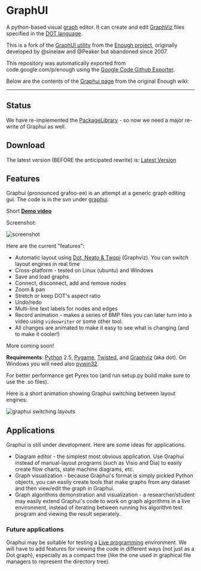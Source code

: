 # GraphUI

A python-based visual [graph](https://en.wikipedia.org/wiki/Graph_%28mathematics%29) editor.
It can create and edit [GraphViz](http://www.graphviz.org/) files
specified in the [DOT language](https://en.wikipedia.org/wiki/DOT_%28graph_description_language%29).

This is a fork of the [GraphUI utility](https://code.google.com/p/enough/wiki/Graphui)
from the [Enough project](https://code.google.com/p/enough/),
originally developed by @sinelaw and @Peaker but abandoned since 2007.

This repository was automatically exported from code.google.com/p/enough
using the [Google Code Github Exporter](https://code.google.com/export-to-github/).

Below are the contents of the [Graphui page](https://code.google.com/p/enough/wiki/Graphui)
from the original Enough wiki:

----

## Status
We have re-implemented the [PackageLibrary](PackageLibrary.md) - so now we need a major re-write of Graphui as well.

## Download
The latest version (BEFORE the anticipated rewrite) is:
[Latest Version](http://enough.googlecode.com/files/graphui488_only.tar.gz)

## Features
Graphui (pronounced grafoo-ee) is an attempt at a generic graph editing gui. The code is in the svn under [graphui](http://enough.googlecode.com/svn/trunk/graphui/).

Short **[Demo video](http://www.youtube.com/watch?v=RT87JfTYIvo)**

Screenshot:

![screenshot](http://i.imgur.com/Vz30UsQ.jpg)

Here are the current "features":
  * Automatic layout using [Dot, Neato & Twopi](http://www.graphviz.org) (Graphviz).
    You can switch layout engines in real time
  * Cross-platform - tested on Linux (ubuntu) and Windows
  * Save and load graphs
  * Connect, disconnect, add and remove nodes
  * Zoom & pan
  * Stretch or keep DOT's aspect ratio
  * Undo/redo
  * Multi-line text labels for nodes and edges
  * Record animation - makes a series of BMP files you can later turn into a video
    using `videowriter` or some other tool.
  * All changes are animated to make it easy to see what is changing (and to make it cooler!)

More coming soon!

**Requirements**: [Python](http://www.python.org) 2.5, [Pygame](http://www.pygame.org), [Twisted](http://www.twistedmatrix.com), and [Graphviz](http://www.graphviz.org) (aka dot). On Windows you will need also [pywin32](http://sourceforge.net/projects/pywin32/).

For better performance get Pyrex too (and run setup.py build make sure to use the .so files).

Here is a short animation showing Graphui switching between layout engines:

![graphui switching layouts](http://i.imgur.com/Vz30UsQ.jpg)

## Applications
Graphui is still under development. Here are some ideas for applications.
  * Diagram editor - the simplest most obvious application. Use Graphui instead of manual-layout programs (such as Visio and Dia) to easily create flow charts, state machine diagrams, etc.
  * Graph visualization - because Graphui's format is simply pickled Python objects, you can easily create tools that make graphs from any dataset and then view/edit the graph in Graphui.
  * Graph algorithms demonstration and visualization - a researcher/student may easily extend Graphui's code to work on graph algorithms in a live environment, instead of iterating between running his algorithm test program and viewing the result seperately.

### Future applications
Graphui may be suitable for testing a [Live programming](LiveProgramming.md) environment. We will have to add features for viewing the code in different ways (not just as a Dot graph), especially as a compact tree (like the one used in graphical file managers to represent the directory tree).
